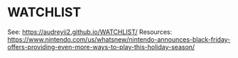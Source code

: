 # WATCHLIST
See: https://audreyii2.github.io/WATCHLIST/
Resources:
https://www.nintendo.com/us/whatsnew/nintendo-announces-black-friday-offers-providing-even-more-ways-to-play-this-holiday-season/
